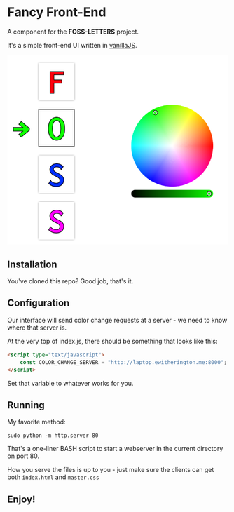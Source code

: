 # Fancy Front-End

A component for the **FOSS-LETTERS** project.

It's a simple front-end UI written in [vanillaJS](http://vanilla-js.com).

![](./fancyfe.png)

## Installation

You've cloned this repo? Good job, that's it.

## Configuration

Our interface will send color change requests at a server - we need to know where that server is.

At the very top of index.js, there should be something that looks like this:

```html
<script type="text/javascript">
	const COLOR_CHANGE_SERVER = "http://laptop.ewitherington.me:8000";
</script>
```

Set that variable to whatever works for you.

## Running

My favorite method:

```
sudo python -m http.server 80
```

That's a one-liner BASH script to start a webserver in the current directory on port 80.

How you serve the files is up to you - just make sure the clients can get both `index.html` and `master.css`

## Enjoy!
